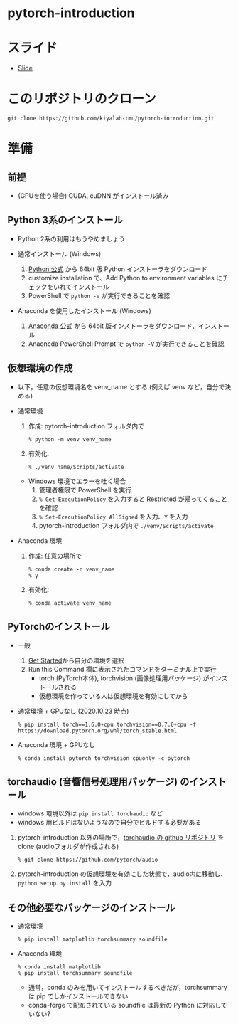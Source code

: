 # pytorch-introduction

# スライド
- [Slide](https://gitpitch.com/kiyalab-tmu/pytorch-introduction)

# このリポジトリのクローン
```
git clone https://github.com/kiyalab-tmu/pytorch-introduction.git
```

# 準備
## 前提
- (GPUを使う場合) CUDA, cuDNN がインストール済み

## Python 3系のインストール
- Python 2系の利用はもうやめましょう
- 通常インストール (Windows)
	1. [Python 公式](https://python.org) から 64bit 版 Python インストーラをダウンロード
	1. customize installation で、Add Python to environment variables にチェックをいれてインストール
	1. PowerShell で `python -V` が実行できることを確認

- Anaconda を使用したインストール (Windows)
	1. [Anaconda 公式](https://www.anaconda.com/download) から 64bit 版インストーラをダウンロード、インストール
	1. Anaoncda PowerShell Prompt で `python -V` が実行できることを確認

## 仮想環境の作成
- 以下，任意の仮想環境名を venv_name とする (例えば venv など，自分で決める)
- 通常環境
	1. 作成: pytorch-introduction フォルダ内で
		```
		% python -m venv venv_name
		```
	1. 有効化:
		```
		% ./venv_name/Scripts/activate
		```
	- Windows 環境でエラーを吐く場合
		1. 管理者権限で PowerShell を実行
		1. `% Get-ExecutionPolicy` を入力すると Restricted が帰ってくることを確認
		1. `% Set-EcecutionPolicy AllSigned` を入力、`Y` を入力
		1. pytorch-introduction フォルダ内で `./venv/Scripts/activate`

- Anaconda 環境
	1. 作成: 任意の場所で
		```
		% conda create -n venv_name
		% y
		```
	1. 有効化:
		```
		% conda activate venv_name
		```

## PyTorchのインストール
- 一般
	1. [Get Started](https://pytorch.org/get-started/locally/)から自分の環境を選択
	1. Run this Command 欄に表示されたコマンドをターミナル上で実行
		- torch (PyTorch本体), torchvision (画像処理用パッケージ) がインストールされる
		- 仮想環境を作っている人は仮想環境を有効にしてから

- 通常環境 + GPUなし (2020.10.23 時点)
	```
	% pip install torch==1.6.0+cpu torchvision==0.7.0+cpu -f https://download.pytorch.org/whl/torch_stable.html
	```

- Anaconda 環境 + GPUなし
	```
	% conda install pytorch torchvision cpuonly -c pytorch
	```


## torchaudio (音響信号処理用パッケージ) のインストール
- windows 環境以外は `pip install torchaudio` など
- windows 用ビルドはないようなので自分でビルドする必要がある
1. pytorch-introduction 以外の場所で，[torchaudio の github リポジトリ](https://github.com/pytorch/audio) を clone  (audioフォルダが作成される)
	```
	% git clone https://github.com/pytorch/audio
	```
1. pytorch-introduction の仮想環境を有効にした状態で，audio内に移動し、`python setup.py install` を入力

## その他必要なパッケージのインストール
- 通常環境
	```
	% pip install matplotlib torchsummary soundfile
	```

- Anaconda 環境
	```
	% conda install matplotlib
	% pip install torchsummary soundfile
	```
	- 通常，conda のみを用いてインストールするべきだが，torchsummary は pip でしかインストールできない
	- conda-forge で配布されている soundfile は最新の Python に対応していない?
